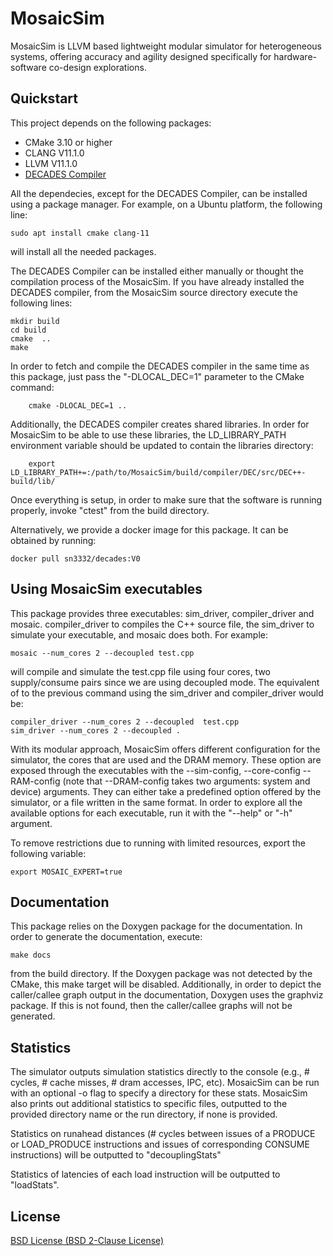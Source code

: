 # MosaicSim

MosaicSim is LLVM based lightweight modular simulator for heterogeneous systems, offering accuracy and agility designed specifically for hardware-software co-design explorations. 

## Quickstart

This project depends on the following packages:

* CMake 3.10 or higher
* CLANG V11.1.0
* LLVM V11.1.0
* [DECADES Compiler](https://github.com/PrincetonUniversity/DECADES_compiler_private)

All the dependecies, except for the DECADES Compiler, can be installed using a package manager. For example, on a Ubuntu platform, the following line:

```console
sudo apt install cmake clang-11
````

will install all the needed packages.

The DECADES Compiler can be  installed either manually or thought the compilation process of the MosaicSim. If you have already installed the DECADES compiler, from the MosaicSim source directory execute the following lines:

```console
mkdir build
cd build
cmake  ..
make
```

In order to fetch and compile the DECADES compiler in the same time as this package, just pass the "-DLOCAL_DEC=1" parameter  to the CMake command:

```console
    cmake -DLOCAL_DEC=1 ..
```

Additionally, the DECADES compiler creates shared libraries. In order for MosaicSim to be able to use these libraries, the LD_LIBRARY_PATH environment variable should be updated to contain the libraries directory:

```console
    export LD_LIBRARY_PATH+=:/path/to/MosaicSim/build/compiler/DEC/src/DEC++-build/lib/
```

Once everything is setup, in order to make sure that  the software is running properly, invoke "ctest" from the build directory.

Alternatively, we provide a docker image for this package. It can be obtained by running:

```console
docker pull sn3332/decades:V0
```

## Using MosaicSim executables

This package provides three executables: sim_driver, compiler_driver and mosaic. compiler_driver to compiles the C++ source file, the sim_driver to simulate your executable, and mosaic does both. For example:  

```console
mosaic --num_cores 2 --decoupled test.cpp     
```

will compile and simulate the test.cpp file using four cores, two supply/consume pairs since we are using decoupled mode. The equivalent of to the previous command using the sim_driver and compiler_driver would be:

```console
compiler_driver --num_cores 2 --decoupled  test.cpp
sim_driver --num_cores 2 --decoupled .
```

With its modular approach, MosaicSim offers different configuration for the simulator, the cores that are used and the DRAM memory. These option are exposed through the executables with the --sim-config, --core-config --RAM-config (note that --DRAM-config takes two arguments: system and device) arguments. They can either take a predefined option offered by the simulator, or a file written in the same format.
In order to explore all the available options for each executable, run it with the "--help" or "-h" argument. 

To remove restrictions due to running with limited resources, export the following variable:
    
```console
export MOSAIC_EXPERT=true
```

## Documentation

This package relies on the Doxygen package for the documentation. In order to generate the documentation, execute:

```console
make docs
```

from the build directory. If the Doxygen package was not detected by the CMake, this make target will be disabled. Additionally, in order to depict the caller/callee graph output in the documentation, Doxygen uses the graphviz package. If this is not found, then the caller/callee graphs will not be generated.

## Statistics

The simulator outputs simulation statistics directly to the console (e.g., # cycles, # cache misses, # dram accesses, IPC, etc). MosaicSim can be run with an optional -o flag to specify a directory for these stats. MosaicSim also prints out additional statistics to specific files, outputted to the provided directory name or the run directory, if none is provided. 

Statistics on runahead distances (# cycles between issues of a PRODUCE or LOAD_PRODUCE instructions and issues of corresponding CONSUME instructions) will be outputted to "decouplingStats" 

Statistics of latencies of each load instruction will be outputted to "loadStats".


## License

  [BSD License (BSD 2-Clause License)](BSD-License.txt)
